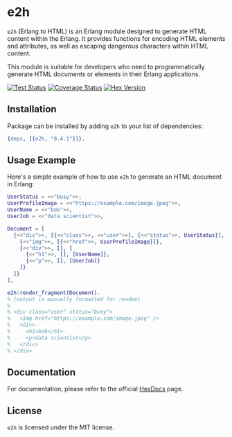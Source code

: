 # e2h

`e2h` (Erlang to HTML) is an Erlang module designed to generate HTML content within the Erlang.
It provides functions for encoding HTML elements and attributes, as well as escaping dangerous characters within HTML content.

This module is suitable for developers who need to programmatically generate HTML documents or elements in their Erlang applications.

[![Test Status](https://github.com/bunopnu/e2h/actions/workflows/test.yml/badge.svg)](https://github.com/bunopnu/e2h/actions/workflows/test.yml)
[![Coverage Status](https://coveralls.io/repos/github/bunopnu/e2h/badge.svg?branch=main)](https://coveralls.io/github/bunopnu/e2h)
[![Hex Version](https://img.shields.io/hexpm/v/e2h.svg)](https://hex.pm/packages/e2h)

## Installation

Package can be installed by adding `e2h` to your list of dependencies:

```erlang
{deps, [{e2h, "0.4.1"}]}.
```

## Usage Example

Here's a simple example of how to use `e2h` to generate an HTML document in Erlang:

```erlang
UserStatus = <<"busy">>,
UserProfileImage = <<"https://example.com/image.jpeg">>,
UserName = <<"bob">>,
UserJob = <<"data scientist">>,

Document = [
  {<<"div">>, [{<<"class">>, <<"user">>}, {<<"status">>, UserStatus}], [
    {<<"img">>, [{<<"href">>, UserProfileImage}]},
    {<<"div">>, [], [
      {<<"h1">>, [], [UserName]},
      {<<"p">>, [], [UserJob]}
    ]}
  ]}
],

e2h:render_fragment(Document).
% (output is manually formatted for readme)
%
% <div class="user" status="busy">
%   <img href="https://example.com/image.jpeg" />
%   <div>
%     <h1>bob</h1>
%     <p>data scientist</p>
%   </div>
% </div>
```

## Documentation

For documentation, please refer to the official [HexDocs](https://hexdocs.pm/e2h) page.

## License

`e2h` is licensed under the MIT license.
